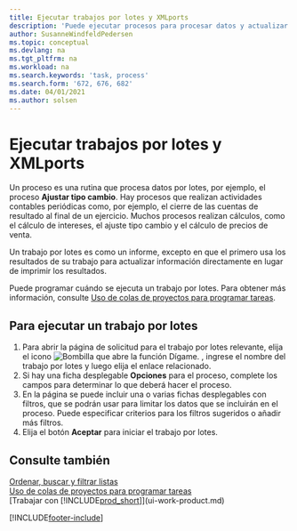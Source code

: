 ```yaml
---
title: Ejecutar trabajos por lotes y XMLports
description: 'Puede ejecutar procesos para procesar datos y actualizar la información, por ejemplo, para actividades contables periódicas o para cálculos.'
author: SusanneWindfeldPedersen
ms.topic: conceptual
ms.devlang: na
ms.tgt_pltfrm: na
ms.workload: na
ms.search.keywords: 'task, process'
ms.search.form: '672, 676, 682'
ms.date: 04/01/2021
ms.author: solsen
---
```

# <a name="run-batch-jobs-and-xmlports"></a><a name="run-batch-jobs-and-xmlports"></a><a name="run-batch-jobs-and-xmlports"></a>Ejecutar trabajos por lotes y XMLports

Un proceso es una rutina que procesa datos por lotes, por ejemplo, el proceso **Ajustar tipo cambio**. Hay procesos que realizan actividades contables periódicas como, por ejemplo, el cierre de las cuentas de resultado al final de un ejercicio. Muchos procesos realizan cálculos, como el cálculo de intereses, el ajuste tipo cambio y el cálculo de precios de venta.

Un trabajo por lotes es como un informe, excepto en que el primero usa los resultados de su trabajo para actualizar información directamente en lugar de imprimir los resultados.

Puede programar cuándo se ejecuta un trabajo por lotes. Para obtener más información, consulte [Uso de colas de proyectos para programar tareas](admin-job-queues-schedule-tasks.md).

## <a name="to-run-a-batch-job"></a><a name="to-run-a-batch-job"></a><a name="to-run-a-batch-job"></a>Para ejecutar un trabajo por lotes
1. Para abrir la página de solicitud para el trabajo por lotes relevante, elija el icono ![Bombilla que abre la función Dígame.](media/ui-search/search_small.png "Dígame qué desea hacer") , ingrese el nombre del trabajo por lotes y luego elija el enlace relacionado.
2. Si hay una ficha desplegable **Opciones** para el proceso, complete los campos para determinar lo que deberá hacer el proceso.
3. En la página se puede incluir una o varias fichas desplegables con filtros, que se podrán usar para limitar los datos que se incluirán en el proceso. Puede especificar criterios para los filtros sugeridos o añadir más filtros.
4. Elija el botón **Aceptar** para iniciar el trabajo por lotes.

## <a name="see-also"></a><a name="see-also"></a><a name="see-also"></a>Consulte también
[Ordenar, buscar y filtrar listas](ui-enter-criteria-filters.md)  
[Uso de colas de proyectos para programar tareas](admin-job-queues-schedule-tasks.md)  
[Trabajar con [!INCLUDE[prod_short](includes/prod_short.md)]](ui-work-product.md)


[!INCLUDE[footer-include](includes/footer-banner.md)]
